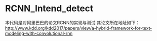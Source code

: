 # RCNN_Intend_detect
本代码是对阿里巴巴的论文RCNN的实现与测试
其论文所在地址如下：
http://www.kdd.org/kdd2017/papers/view/a-hybrid-framework-for-text-modeling-with-convolutional-rnn
